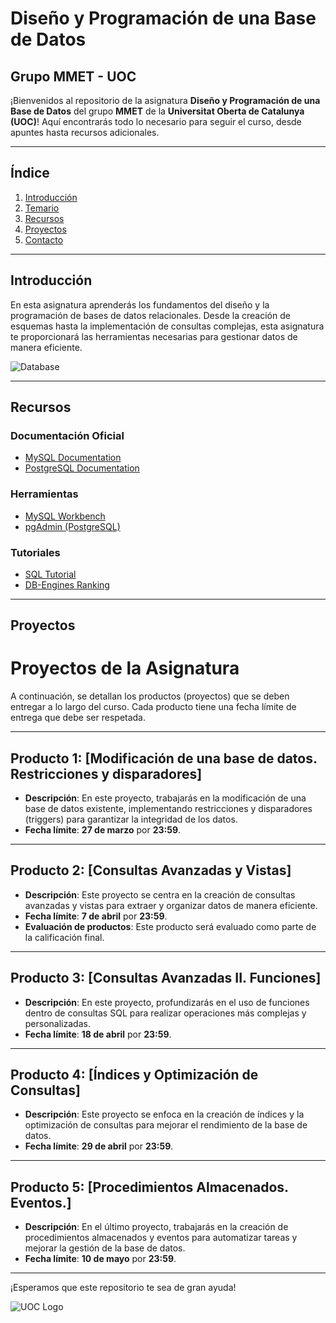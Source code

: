# Diseño y Programación de una Base de Datos

## Grupo MMET - UOC

¡Bienvenidos al repositorio de la asignatura **Diseño y Programación de una Base de Datos** del grupo **MMET** de la **Universitat Oberta de Catalunya (UOC)**! Aquí encontrarás todo lo necesario para seguir el curso, desde apuntes hasta recursos adicionales.

---

## Índice

1. [Introducción](#introducción)
2. [Temario](#temario)
3. [Recursos](#recursos)
4. [Proyectos](#proyectos)
5. [Contacto](#contacto)

---

## Introducción

En esta asignatura aprenderás los fundamentos del diseño y la programación de bases de datos relacionales. Desde la creación de esquemas hasta la implementación de consultas complejas, esta asignatura te proporcionará las herramientas necesarias para gestionar datos de manera eficiente.

![Database](https://cdn-icons-png.flaticon.com/512/9850/9850812.png)

---

## Recursos

### Documentación Oficial
- [MySQL Documentation](https://dev.mysql.com/doc/)
- [PostgreSQL Documentation](https://www.postgresql.org/docs/)

### Herramientas
- [MySQL Workbench](https://www.mysql.com/products/workbench/)
- [pgAdmin (PostgreSQL)](https://www.pgadmin.org/)

### Tutoriales
- [SQL Tutorial](https://www.w3schools.com/sql/)
- [DB-Engines Ranking](https://db-engines.com/en/ranking)

---

## Proyectos
# Proyectos de la Asignatura

A continuación, se detallan los productos (proyectos) que se deben entregar a lo largo del curso. Cada producto tiene una fecha límite de entrega que debe ser respetada.

---

## Producto 1: [Modificación de una base de datos. Restricciones y disparadores]
- **Descripción**: En este proyecto, trabajarás en la modificación de una base de datos existente, implementando restricciones y disparadores (triggers) para garantizar la integridad de los datos.
- **Fecha límite**: **27 de marzo** por **23:59**.

---

## Producto 2: [Consultas Avanzadas y Vistas]
- **Descripción**: Este proyecto se centra en la creación de consultas avanzadas y vistas para extraer y organizar datos de manera eficiente.
- **Fecha límite**: **7 de abril** por **23:59**.
- **Evaluación de productos**: Este producto será evaluado como parte de la calificación final.

---

## Producto 3: [Consultas Avanzadas II. Funciones]
- **Descripción**: En este proyecto, profundizarás en el uso de funciones dentro de consultas SQL para realizar operaciones más complejas y personalizadas.
- **Fecha límite**: **18 de abril** por **23:59**.

---

## Producto 4: [Índices y Optimización de Consultas]
- **Descripción**: Este proyecto se enfoca en la creación de índices y la optimización de consultas para mejorar el rendimiento de la base de datos.
- **Fecha límite**: **29 de abril** por **23:59**.

---

## Producto 5: [Procedimientos Almacenados. Eventos.]
- **Descripción**: En el último proyecto, trabajarás en la creación de procedimientos almacenados y eventos para automatizar tareas y mejorar la gestión de la base de datos.
- **Fecha límite**: **10 de mayo** por **23:59**.

---


¡Esperamos que este repositorio te sea de gran ayuda!

![UOC Logo](https://github.com/user-attachments/assets/1ac7c423-777a-4952-9603-7b2bd4ba9c96)

